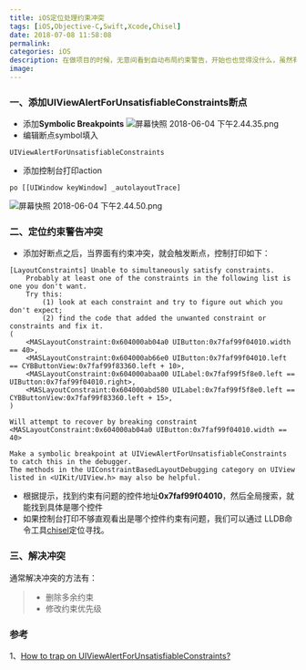 ```yaml
---
title: iOS定位处理约束冲突
tags: [iOS,Objective-C,Swift,Xcode,Chisel]
date: 2018-07-08 11:58:08
permalink:
categories: iOS
description: 在做项目的时候，无意间看到自动布局约束警告，开始也也觉得没什么，虽然有警告，但并不影响UI展示效果。但是越来越有代码洁癖的我，也忍受不了控制台输出一大堆约束警告Log，于是就查阅如何定位解决约束冲突，同时自己也记录下来。下面开始介绍具体操作步骤吧。
image:
---
```

<p class="description"></p>

<!-- more -->

### 一、添加UIViewAlertForUnsatisfiableConstraints断点
- 添加**Symbolic Breakpoints**
  ![屏幕快照 2018-06-04 下午2.44.35.png](https://user-gold-cdn.xitu.io/2018/6/10/163e857ace3a0af6?w=428&h=226&f=png&s=37641)
- 编辑断点symbol填入
```
UIViewAlertForUnsatisfiableConstraints
```
- 添加控制台打印action
``` 
po [[UIWindow keyWindow] _autolayoutTrace]
```
![屏幕快照 2018-06-04 下午2.44.50.png](https://user-gold-cdn.xitu.io/2018/6/10/163e857ace93dcbb?w=998&h=514&f=png&s=129745)
### 二、定位约束警告冲突
- 添加好断点之后，当界面有约束冲突，就会触发断点，控制打印如下：
```
[LayoutConstraints] Unable to simultaneously satisfy constraints.
	Probably at least one of the constraints in the following list is one you don't want. 
	Try this: 
		(1) look at each constraint and try to figure out which you don't expect; 
		(2) find the code that added the unwanted constraint or constraints and fix it. 
(
	<MASLayoutConstraint:0x604000ab04a0 UIButton:0x7faf99f04010.width == 40>,
	<MASLayoutConstraint:0x604000ab66e0 UIButton:0x7faf99f04010.left == CYBButtonView:0x7faf99f83360.left + 10>,
	<MASLayoutConstraint:0x604000abaa00 UILabel:0x7faf99f5f8e0.left == UIButton:0x7faf99f04010.right>,
	<MASLayoutConstraint:0x604000abd580 UILabel:0x7faf99f5f8e0.left == CYBButtonView:0x7faf99f83360.left + 15>,
)

Will attempt to recover by breaking constraint 
<MASLayoutConstraint:0x604000ab04a0 UIButton:0x7faf99f04010.width == 40>

Make a symbolic breakpoint at UIViewAlertForUnsatisfiableConstraints to catch this in the debugger.
The methods in the UIConstraintBasedLayoutDebugging category on UIView listed in <UIKit/UIView.h> may also be helpful.
```
- 根据提示，找到约束有问题的控件地址**0x7faf99f04010**，然后全局搜索，就能找到具体是哪个控件
- 如果控制台打印不够直观看出是哪个控件约束有问题，我们可以通过 LLDB命令工具[chisel](https://github.com/facebook/chisel)定位寻找。

### 三、解决冲突
通常解决冲突的方法有：
> - 删除多余约束
> - 修改约束优先级
### 参考
1、[How to trap on UIViewAlertForUnsatisfiableConstraints?](https://stackoverflow.com/questions/26389273/how-to-trap-on-uiviewalertforunsatisfiableconstraints)